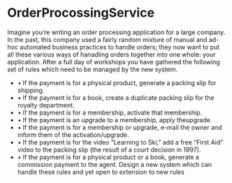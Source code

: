 # OrderProcossingService
Imagine you’re writing an order processing application for a large company.
In the past, this company used a fairly 
random mixture of manual and ad-hoc automated business practices to handle orders; they now want to put all these 
various ways of hanadling orders together into one whole: your application. 
After a full day of workshops you have 
gathered the following set of rules which need to be managed by the new system.

- • If the payment is for a physical product, generate a packing slip for shipping.
- • If the payment is for a book, create a duplicate packing slip for the royalty department.
- • If the payment is for a membership, activate that membership.
- • If the payment is an upgrade to a membership, apply theupgrade.
- • If the payment is for a membership or upgrade, e-mail the owner and inform them of the activation/upgrade.
- • If the payment is for the video “Learning to Ski,” add a free “First Aid” video to the packing slip (the result of a court 
decision in 1997).
- • If the payment is for a physical product or a book, generate a commission payment to the agent. 
Design a new system which can handle these rules and yet open to extension to new rules
